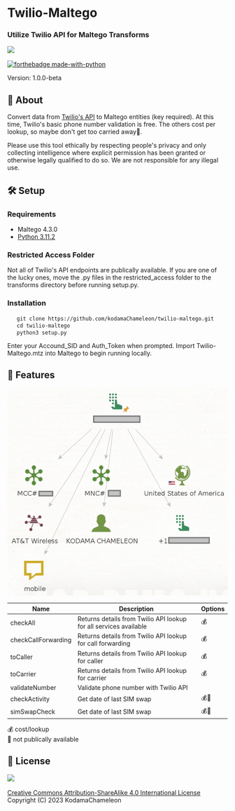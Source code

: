 # Twilio-Maltego
### Utilize Twilio API for Maltego Transforms

<img src="https://media.tenor.com/6qmYiGDzHC4AAAAM/chameleon-dance.gif">

[![forthebadge made-with-python](http://ForTheBadge.com/images/badges/made-with-python.svg)](https://www.python.org/)

Version: 1.0.0-beta

## 💎 About

Convert data from [Twilio's API](https://www.twilio.com/docs/lookup/v2-api) to Maltego entities (key required). At this time, Twilio's basic phone number validation is free. The others cost per lookup, so maybe don't get too carried away💸.

Please use this tool ethically by respecting people's privacy and only collecting intelligence where explicit permission has been granted or otherwise legally qualified to do so. We are not responsible for any illegal use.

## 🛠️ Setup

### Requirements
- Maltego 4.3.0
- [Python 3.11.2](./requirements.txt)

### Restricted Access Folder

Not all of Twilio's API endpoints are publically available. If you are one of the lucky ones, move the .py files in the restricted_access folder to the transforms directory before running setup.py.
   
### Installation
```
   git clone https://github.com/kodamaChameleon/twilio-maltego.git
   cd twilio-maltego
   python3 setup.py
```
Enter your Accound_SID and Auth_Token when prompted. Import Twilio-Maltego.mtz into Maltego to begin running locally.

## 🧙 Features

<img src="./img/twilio_demo.png" width="600px">

| Name               | Description                                                       | Options       |
|--------------------|-------------------------------------------------------------------|---------------|
| checkAll           | Returns details from Twilio API lookup for all services available | 💰            |
| checkCallForwarding| Returns details from Twilio API lookup for call forwarding        | 💰            |
| toCaller           | Returns details from Twilio API lookup for caller                 | 💰            |
| toCarrier          | Returns details from Twilio API lookup for carrier                | 💰            |
| validateNumber     | Validate phone number with Twilio API                             |               |
| checkActivity      | Get date of last SIM swap                                         | 💰🚫         |
| simSwapCheck       | Get date of last SIM swap                                         | 💰🚫         |

💰 cost/lookup  
🚫 not publically available
   
## 📜 License
<img src="https://creativecommons.org/images/deed/FreeCulturalWorks_seal_x2.jpg" height="100px">

[Creative Commons Attribution-ShareAlike 4.0 International License](https://creativecommons.org/licenses/by-sa/4.0/)  
Copyright (C) 2023 KodamaChameleon

